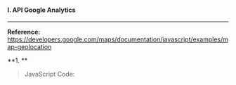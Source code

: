 #### I. API Google Analytics
---
**Reference:** https://developers.google.com/maps/documentation/javascript/examples/map-geolocation

**1. **

>JavaScript Code:
```javascript

```
